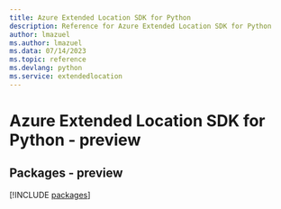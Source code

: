 ```yaml
---
title: Azure Extended Location SDK for Python
description: Reference for Azure Extended Location SDK for Python
author: lmazuel
ms.author: lmazuel
ms.data: 07/14/2023
ms.topic: reference
ms.devlang: python
ms.service: extendedlocation
---
```

# Azure Extended Location SDK for Python - preview
## Packages - preview
[!INCLUDE [packages](extended-location-index.md)]